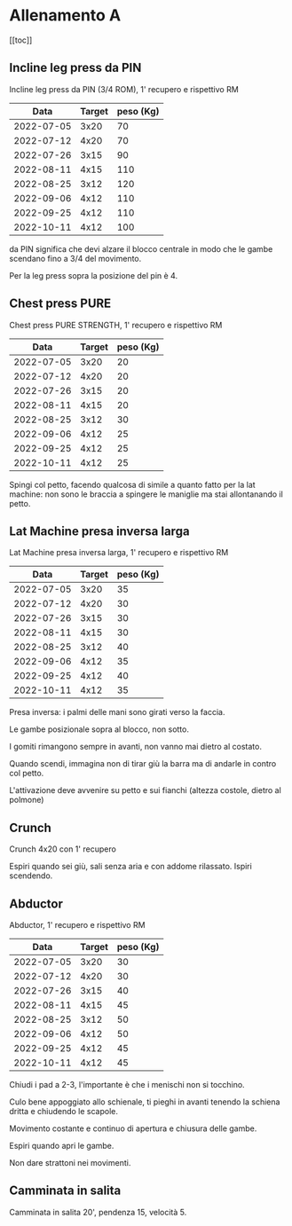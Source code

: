 # Allenamento A

[[toc]]

## Incline leg press da PIN

Incline leg press da PIN (3/4 ROM), 1' recupero e rispettivo RM

| Data       | Target | peso (Kg) |
| ---------- | ------ | --------- |
| 2022-07-05 |   3x20 |        70 |
| 2022-07-12 |   4x20 |        70 |
| 2022-07-26 |   3x15 |        90 |
| 2022-08-11 |   4x15 |       110 |
| 2022-08-25 |   3x12 |       120 |
| 2022-09-06 |   4x12 |       110 |
| 2022-09-25 |   4x12 |       110 |
| 2022-10-11 |   4x12 |       100 |

da PIN significa che devi alzare il blocco centrale in modo che le gambe scendano fino a 3/4 del movimento.

Per la leg press sopra la posizione del pin è 4.

## Chest press PURE

Chest press PURE STRENGTH, 1' recupero e rispettivo RM

| Data       | Target | peso (Kg) |
| ---------- | ------ | --------- |
| 2022-07-05 |   3x20 |        20 |
| 2022-07-12 |   4x20 |        20 |
| 2022-07-26 |   3x15 |        20 |
| 2022-08-11 |   4x15 |        20 |
| 2022-08-25 |   3x12 |        30 |
| 2022-09-06 |   4x12 |        25 |
| 2022-09-25 |   4x12 |        25 |
| 2022-10-11 |   4x12 |        25 |

Spingi col petto, facendo qualcosa di simile a quanto fatto per la lat machine: non sono le braccia a spingere le maniglie ma stai allontanando il petto.

## Lat Machine presa inversa larga

Lat Machine presa inversa larga, 1' recupero e rispettivo RM

| Data       | Target | peso (Kg) |
| ---------- | ------ | --------- |
| 2022-07-05 |   3x20 |        35 |
| 2022-07-12 |   4x20 |        30 |
| 2022-07-26 |   3x15 |        30 |
| 2022-08-11 |   4x15 |        30 |
| 2022-08-25 |   3x12 |        40 |
| 2022-09-06 |   4x12 |        35 |
| 2022-09-25 |   4x12 |        40 |
| 2022-10-11 |   4x12 |        35 |

Presa inversa: i palmi delle mani sono girati verso la faccia.

Le gambe posizionale sopra al blocco, non sotto.

I gomiti rimangono sempre in avanti, non vanno mai dietro al costato.

Quando scendi, immagina non di tirar giù la barra ma di andarle in contro col petto.

L'attivazione deve avvenire su petto e sui fianchi (altezza costole, dietro al polmone)

## Crunch

Crunch 4x20 con 1' recupero

Espiri quando sei giù, sali senza aria e con addome rilassato. Ispiri scendendo.

## Abductor

Abductor, 1' recupero e rispettivo RM

| Data       | Target | peso (Kg) |
| ---------- | ------ | --------- |
| 2022-07-05 |   3x20 |        30 |
| 2022-07-12 |   4x20 |        30 |
| 2022-07-26 |   3x15 |        40 |
| 2022-08-11 |   4x15 |        45 |
| 2022-08-25 |   3x12 |        50 |
| 2022-09-06 |   4x12 |        50 |
| 2022-09-25 |   4x12 |        45 |
| 2022-10-11 |   4x12 |        45 |

Chiudi i pad a 2-3, l'importante è che i menischi non si tocchino.

Culo bene appoggiato allo schienale, ti pieghi in avanti tenendo la schiena dritta e chiudendo le scapole.

Movimento costante e continuo di apertura e chiusura delle gambe.

Espiri quando apri le gambe.

Non dare strattoni nei movimenti.

## Camminata in salita

Camminata in salita 20', pendenza 15, velocità 5.